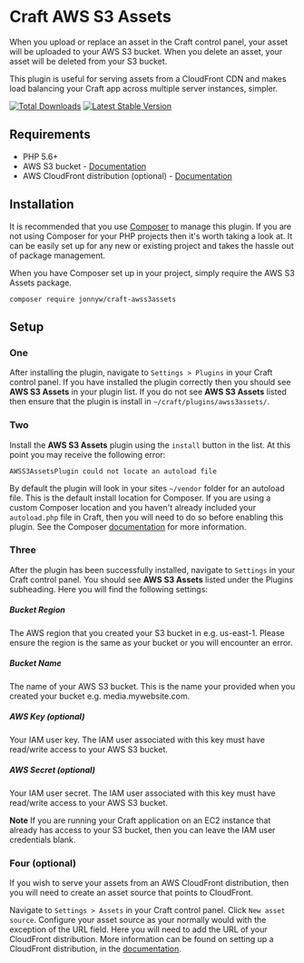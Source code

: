 Craft AWS S3 Assets
===================

When you upload or replace an asset in the Craft control panel, your asset will be uploaded to your AWS S3 bucket. When you delete an asset, your asset will be deleted from your S3 bucket.

This plugin is useful for serving assets from a CloudFront CDN and makes load balancing your Craft app across multiple server instances, simpler.

[![Total Downloads](https://poser.pugx.org/jonnyw/craft-awss3assets/downloads.png)](https://packagist.org/packages/jonnyw/craft-awss3assets) [![Latest Stable Version](https://poser.pugx.org/jonnyw/craft-awss3assets/v/stable.png)](https://packagist.org/packages/jonnyw/craft-awss3assets)

Requirements
---------------------

* PHP 5.6+
* AWS S3 bucket - [Documentation](http://docs.aws.amazon.com/AmazonS3/latest/gsg/CreatingABucket.html)
* AWS CloudFront distribution (optional) - [Documentation](http://docs.aws.amazon.com/AmazonCloudFront/latest/DeveloperGuide/GettingStarted.html)

Installation
---------------------

It is recommended that you use [Composer](https://getcomposer.org/) to manage this plugin. If you are not using Composer for your PHP projects then it's worth taking a look at. It can be easily set up for any new or existing project and takes the hassle out of package management.

When you have Composer set up in your project, simply require the AWS S3 Assets package.

```
composer require jonnyw/craft-awss3assets
```

Setup
---------------------

### One

After installing the plugin, navigate to `Settings > Plugins` in your Craft control panel. If you have installed the plugin correctly then you should see **AWS S3 Assets** in your plugin list. If you do not see **AWS S3 Assets** listed then ensure that the plugin is install in `~/craft/plugins/awss3assets/`.

### Two

Install the **AWS S3 Assets** plugin using the `install` button in the list. At this point you may receive the following error:

`AWSS3AssetsPlugin could not locate an autoload file`

By default the plugin will look in your sites `~/vendor` folder for an autoload file. This is the default install location for Composer. If you are using a custom Composer location and you haven't already included your `autoload.php` file in Craft, then you will need to do so before enabling this plugin. See the Composer [documentation](https://getcomposer.org/doc/) for more information.

### Three

After the plugin has been successfully installed, navigate to `Settings` in your Craft control panel. You should see **AWS S3 Assets** listed under the Plugins subheading. Here you will find the following settings:

##### Bucket Region
The AWS region that you created your S3 bucket in e.g. us-east-1. Please ensure the region is the same as your bucket or you will encounter an error.

##### Bucket Name
The name of your AWS S3 bucket. This is the name your provided when you created your bucket e.g. media.mywebsite.com.

##### AWS Key (optional)
Your IAM user key. The IAM user associated with this key must have read/write access to your AWS S3 bucket.

##### AWS Secret (optional)
Your IAM user secret. The IAM user associated with this key must have read/write access to your AWS S3 bucket.

**Note** If you are running your Craft application on an EC2 instance that already has access to your S3 bucket, then you can leave the IAM user credentials blank.

### Four (optional)

If you wish to serve your assets from an AWS CloudFront distribution, then you will need to create an asset source that points to CloudFront.

Navigate to `Settings > Assets` in your Craft control panel. Click `New asset source`. Configure your asset source as your normally would with the exception of the URL field. Here you will need to add the URL of your CloudFront distribution. More information can be found on setting up a CloudFront distribution, in the [documentation](http://docs.aws.amazon.com/AmazonCloudFront/latest/DeveloperGuide/GettingStarted.html).
